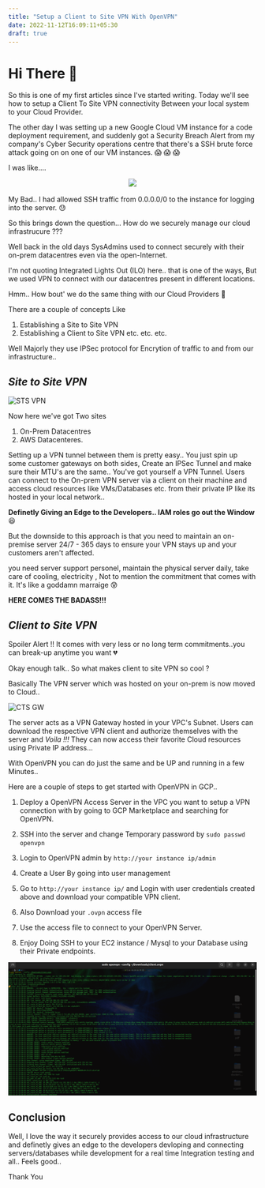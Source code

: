 ```yaml
---
title: "Setup a Client to Site VPN With OpenVPN"
date: 2022-11-12T16:09:11+05:30
draft: true
---
```


# Hi There :wave:

So this is one of my first articles since I've started writing. Today we'll see how to setup a Client To Site VPN connectivity Between your local system to your Cloud Provider.

The other day I was setting up a new Google Cloud VM instance for a code deployment requirement, and suddenly got a Security Breach Alert from my company's Cyber Security operations centre that there's a SSH brute force attack going on on one of our VM instances. 
:scream: :scream: :scream:

I was like....

<!-- ![Whaaaat](https://media.tenor.com/JWHXlA4ug-IAAAAC/stewie-griffin-say-what.gif) -->

<p align="center">
  <img src="https://media.tenor.com/JWHXlA4ug-IAAAAC/stewie-griffin-say-what.gif" />
</p>


My Bad.. I had allowed SSH traffic from 0.0.0.0/0 to the instance for logging into the server. :sweat:

So this brings down the question... How do we securely manage our cloud infrastrucure ???

Well back in the old days SysAdmins used to connect securely with their on-prem datacentres even via the open-Internet.

I'm not quoting Integrated Lights Out (ILO) here.. that is one of the ways, But we used VPN to connect with our datacentres present in different locations.

Hmm.. How bout' we do the same thing with our Cloud Providers :raised_hands:

There are a couple of concepts Like 
1. Establishing a Site to Site VPN
2. Establishing a Client to Site VPN
etc. etc. etc. 

Well Majorly they use IPSec protocol for Encrytion of traffic to and from our infrastructure.. 

## _Site to Site VPN_

![STS VPN](https://docs.aws.amazon.com/images/vpn/latest/s2svpn/images/vpn-basic-diagram.png)

Now here we've got Two sites 
1. On-Prem Datacentres
2. AWS Datacenteres.

Setting up a VPN tunnel between them is pretty easy.. You just spin up some customer gateways on both sides,
Create an IPSec Tunnel and make sure their MTU's are the same.. You've got yourself a VPN Tunnel.
Users can connect to the On-prem VPN server via a client on their machine and access cloud resources like VMs/Databases etc. from their private IP like its hosted in your local network..

**Definetly Giving an Edge to the Developers.. IAM roles go out the Window** :laughing: 

But the downside to this approach is that you need to maintain an on-premise server 24/7 - 365 days to ensure your VPN stays up and your customers aren't affected.

you need server support personel, maintain the physical server daily, take care of cooling, electricity , Not to mention the commitment that comes with it. It's like a goddamn marraige :cold_sweat:


__HERE COMES THE BADASS!!!__

## _Client to Site VPN_
Spoiler Alert !! It comes with very less or no long term commitments..you can break-up anytime you want :broken_heart:

Okay enough talk.. So what makes client to site VPN so cool ?

Basically The VPN server which was hosted on your on-prem is now moved to Cloud..

![CTS GW](https://d2908q01vomqb2.cloudfront.net/5b384ce32d8cdef02bc3a139d4cac0a22bb029e8/2020/04/14/Screen-Shot-2020-04-07-at-10.30.06-AM.png)


The server acts as a VPN Gateway hosted in your VPC's Subnet. Users can download the respective VPN client and authorize themselves with the server and _Voila !!!_  They can now access their favorite Cloud resources using  Private IP address...

With OpenVPN you can do just the same and be UP and running in a few Minutes..

Here are a couple of steps to get started with OpenVPN in GCP..

1. Deploy a OpenVPN Access Server in the VPC you want to setup a VPN connection with by going to GCP Marketplace and searching for OpenVPN.

2. SSH into the server and change Temporary password by `sudo passwd openvpn`

3. Login to OpenVPN admin by `http://your instance ip/admin`

4. Create a User By going into user management

5. Go to `http://your instance ip/` and Login with user credentials created above and download your compatible VPN client.

6. Also Download your `.ovpn` access file

7. Use the access file to connect to your OpenVPN Server.

8. Enjoy Doing SSH to your EC2 instance / Mysql to your Database using their Private endpoints.

![openvpn](/openvpn.png)

## Conclusion
Well, I love the way it securely provides access to our cloud infrastructure and definetly gives an edge to the developers devloping and connecting servers/databases while development for a real time Integration testing and all.. Feels good..

Thank You



